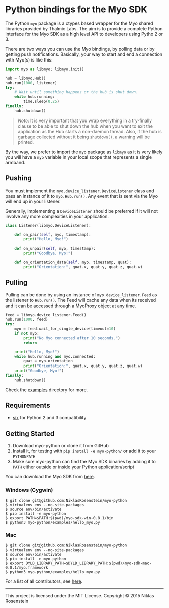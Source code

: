 # Python bindings for the Myo SDK

The Python `myo` package is a ctypes based wrapper for the Myo shared libraries provided by Thalmic Labs. The aim is to provide a complete Python interface for the Myo SDK as a high level API to developers using Pytho 2 or 3.

There are two ways you can use the Myo bindings, by polling data or by getting push notifications. Basically, your way to start and end a connection with Myo(s) is like this:

```python
import myo as libmyo; libmyo.init()

hub = libmyo.Hub()
hub.run(1000, listener)
try:
    # Wait until something happens or the hub is shut down.
    while hub.running:
        time.sleep(0.25)
finally:
    hub.shutdown()
```

> *Note*: It is very important that you wrap everything in a try-finally clause to be able to shut down the hub when you want to exit the application as the Hub starts a non-daemon thread. Also, if the hub is garbage collected without it being `shutdown()`, a warning will be printed.

By the way, we prefer to import the `myo` package as `libmyo` as it is very likely you will have a `myo` variable in your local scope that represents a single armband.

## Pushing

You must implement the `myo.device_listener.DeviceListener` class and pass an instance of it to `myo.Hub.run()`. Any event that is sent via the Myo will end up in your listener.

Generally, implementing a `DeviceListener` should be preferred if it will not involve any more complexities in your application.

```python
class Listener(libmyo.DeviceListener):

    def on_pair(self, myo, timestamp):
        print("Hello, Myo!")

    def on_unpair(self, myo, timestamp):
        print("Goodbye, Myo!")

    def on_orientation_data(self, myo, timestamp, quat):
        print("Orientation:", quat.x, quat.y, quat.z, quat.w)
```

## Pulling

Pulling can be done by using an instance of `myo.device_listener.Feed` as the listener to `Hub.run()`. The Feed will cache any data when its received and it can be accessed through a MyoProxy object at any time.

```python
feed = libmyo.device_listener.Feed()
hub.run(1000, feed)
try:
    myo = feed.wait_for_single_device(timeout=10)
    if not myo:
        print("No Myo connected after 10 seconds.")
        return

    print("Hello, Myo!")
    while hub.running and myo.connected:
        quat = myo.orientation
        print("Orientation:", quat.x, quat.y, quat.z, quat.w)
    print("Goodbye, Myo!")
finally:
    hub.shutdown()
```

Check the [examples](examples/) directory for more.

## Requirements

- [six](https://pypi.python.org/pypi/six) for Python 2 and 3 compatibility

## Getting Started

1. Download myo-python or clone it from GitHub
2. Install it, for testing with `pip install -e myo-python/` or add it to your `PYTHONPATH`
3. Make sure myo-python can find the Myo SDK binaries by adding it to `PATH` either outside or inside your Python application/script

You can download the Myo SDK from [here](https://developer.thalmic.com/downloads).

### Windows (Cygwin)

    $ git clone git@github.com:NiklasRosenstein/myo-python
    $ virtualenv env --no-site-packages
    $ source env/bin/activate
    $ pip install -e myo-python
    $ export PATH=$PATH:$(pwd)/myo-sdk-win-0.8.1/bin
    $ python3 myo-python/examples/hello_myo.py

### Mac

    $ git clone git@github.com:NiklasRosenstein/myo-python
    $ virtualenv env --no-site-packages
    $ source env/bin/activate
    $ pip install -e myo-python
    $ export DYLD_LIBRARY_PATH=$DYLD_LIBRARY_PATH:$(pwd)/myo-sdk-mac-0.8.1/myo.framework
    $ python3 myo-python/examples/hello_myo.py

For a list of all contributors, see [here](https://github.com/NiklasRosenstein/myo-python/graphs/contributors).

------------------------------------------------------------------------

This project is licensed under the MIT License. Copyright &copy; 2015 Niklas Rosenstein
